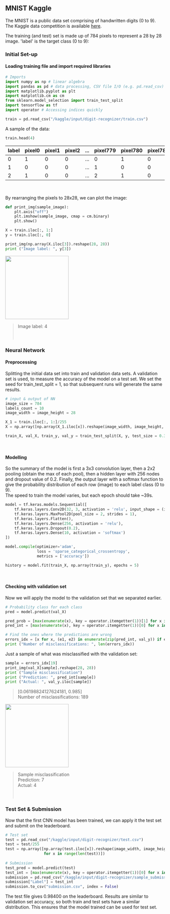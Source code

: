 ## MNIST Kaggle
The MNIST is a public data set comprising of handwritten digits (0 to 9).
The Kaggle data competition is available [here](https://www.kaggle.com/c/digit-recognizer).

The training (and test) set is made up of 784 pixels to represent a 28 by 28 image.
'label' is the target class (0 to 9):
<br> 

### Initial Set-up
#### Loading training file and import required libraries

```Python
# Imports
import numpy as np # linear algebra
import pandas as pd # data processing, CSV file I/O (e.g. pd.read_csv)
import matplotlib.pyplot as plt
import matplotlib.cm as cm
from sklearn.model_selection import train_test_split
import tensorflow as tf
import operator # Accessing indices quickly

train = pd.read_csv("/kaggle/input/digit-recognizer/train.csv")
```

A sample of the data:
```Python
train.head(4) 
```

label |	pixel0 |	pixel1 |	pixel2 |	... | pixel779 | pixel780 | pixel781 | pixel782 | pixel783  
------|--------|---------|---------|------|--------|----------|----------|----------|-----------  
0 |	1 | 0 |	0  |	... | 0    |    1 	 |     0 |	0    |    0  
1 |	0 |	0 |	0  |	... | 1    |    0 	 |     0 |	0    |    0  
2 |	1 |	0 |	0  |	... | 2    |    1 	 |     0 |	0    |    0
<br>

By rearranging the pixels to 28x28, we can plot the image:
<br>

```Python
def print_img(sample_image):    
    plt.axis("off")
    plt.imshow(sample_image, cmap = cm.binary)
    plt.show()

X = train.iloc[:, 1:]
y = train.iloc[:, 0]

print_img(np.array(X.iloc[3]).reshape(28, 28))
print ("Image label: ", y[3])
```
<img height = "200" src = "https://bit.ly/3c4Mfdt" />

>Image label: 4
<br><br><br>

### Neural Network
#### Preprocessing
Splitting the initial data set into train and validation data sets. A validation set is used, to measure the accuracy of the model on a test set. 
We set the seed for train_test_split = 1, so that subsequent runs will generate the same results.

``` Python
# input & output of NN
image_size = 784
labels_count = 10
image_width = image_height = 28

X_1 = train.iloc[:, 1:]/255
X = np.array([np.array(X_1.iloc[x]).reshape(image_width, image_height, 1) for x in range(len(X_1))])

train_X, val_X, train_y, val_y = train_test_split(X, y, test_size = 0.3, random_state = 1)
```
<br>

#### Modelling
So the summary of the model is first a 3x3 convolution layer, then a 2x2 pooling (obtain the max of each pool), then a hidden layer with 256 nodes and dropout value of 0.2. Finally, the output layer with a softmax function to give the probability distribution of each row (image) to each label class (0 to 9).  
The speed to train the model varies, but each epoch should take ~39s.

```Python
model = tf.keras.models.Sequential([
    tf.keras.layers.Conv2D(32, 3, activation = 'relu', input_shape = (image_width, image_height, 1)),
    tf.keras.layers.MaxPool2D(pool_size = 2, strides = 1),
    tf.keras.layers.Flatten(),
    tf.keras.layers.Dense(256, activation = 'relu'),
    tf.keras.layers.Dropout(0.2),
    tf.keras.layers.Dense(10, activation = 'softmax')
])

model.compile(optimizer='adam',
              loss = 'sparse_categorical_crossentropy',
              metrics = ['accuracy'])

history = model.fit(train_X, np.array(train_y), epochs = 5) 
```
<br>

#### Checking with validation set
Now we will apply the model to the validation set that we separated earlier.

```Python
# Probability class for each class
pred = model.predict(val_X)

pred_prob = [max(enumerate(x), key = operator.itemgetter(1))[1] for x in pred]
pred_int = [max(enumerate(x), key = operator.itemgetter(1))[0] for x in pred]

# Find the ones where the predictions are wrong
errors_idx = [x for x, (e1, e2) in enumerate(zip(pred_int, val_y)) if e1 != e2]
print ("Number of misclassifications: ", len(errors_idx)) 
```

Just a sample of what was misclassified with the validation set:
```Python
sample = errors_idx[19]
print_img(val_X[sample].reshape(28, 28))
print ("Sample misclassification")
print ("Prediction: ", pred_int[sample])
print ("Actual: ", val_y.iloc[sample])
```
>[0.06198824127624181, 0.985]  
Number of misclassifications:  189

<img height = "200" src = "https://bit.ly/2VhFcZi" />

>Sample misclassification  
Prediction:  7  
Actual:  4
<br><br><br>

### Test Set & Submission
Now that the first CNN model has been trained, we can apply it the test set and submit on the leaderboard.

```Python
# Test set
test = pd.read_csv("/kaggle/input/digit-recognizer/test.csv")
test = test/255
test = np.array([np.array(test.iloc[x]).reshape(image_width, image_height, 1) 
                 for x in range(len(test))])
      
# Submission
test_pred = model.predict(test)
test_int = [max(enumerate(x), key = operator.itemgetter(1))[0] for x in test_pred]
submission = pd.read_csv("/kaggle/input/digit-recognizer/sample_submission.csv")
submission["Label"] = test_int
submission.to_csv("submission.csv", index = False)
```
The test file gives 0.98400 on the leaderboard.
Results are similar to validation set accuracy, so both train and test sets have a similar distribution.
This ensures that the model trained can be used for test set.

